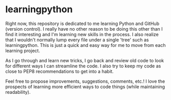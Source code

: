 # learningpython

Right now, this repository is dedicated to me learning Python and GitHub (version control).
I really have no other reason to be doing this other than I find it interesting and I'm learning new skills
in the process. I also realize that I wouldn't normally lump every file under a single 'tree' such as learningpython. This is just a quick and easy way for me to move from each learning project.

As I go through and learn new tricks, I go back and review old code to look for different ways I can streamline
the code. I also try to keep my code as close to PEP8 recommendations to get into a habit.

Feel free to propose improvements, suggestions, comments, etc.! I love the prospects of learning more
efficient ways to code things (while maintaining readability).
